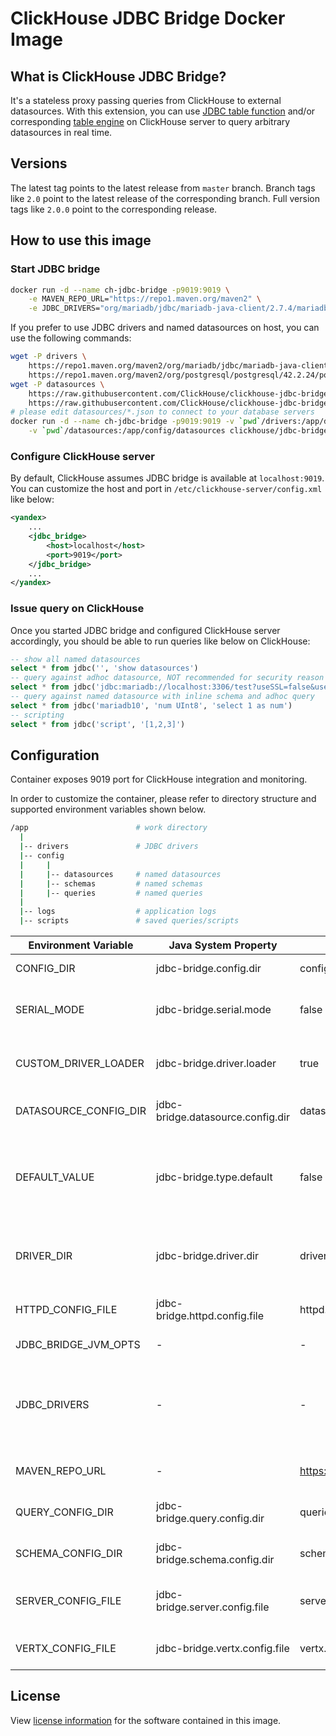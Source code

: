 # ClickHouse JDBC Bridge Docker Image

## What is ClickHouse JDBC Bridge?
It's a stateless proxy passing queries from ClickHouse to external datasources. With this extension, you can use [JDBC table function](https://clickhouse.tech/docs/en/sql-reference/table-functions/jdbc/) and/or corresponding [table engine](https://clickhouse.tech/docs/en/engines/table-engines/integrations/jdbc/) on ClickHouse server to query arbitrary datasources in real time.

## Versions
The latest tag points to the latest release from `master` branch. Branch tags like `2.0` point to the latest release of the corresponding branch. Full version tags like `2.0.0` point to the corresponding release.

## How to use this image

### Start JDBC bridge
```bash
docker run -d --name ch-jdbc-bridge -p9019:9019 \
    -e MAVEN_REPO_URL="https://repo1.maven.org/maven2" \
    -e JDBC_DRIVERS="org/mariadb/jdbc/mariadb-java-client/2.7.4/mariadb-java-client-2.7.4.jar,org/postgresql/postgresql/42.2.24/postgresql-42.2.24.jar" clickhouse/jdbc-bridge
```
If you prefer to use JDBC drivers and named datasources on host, you can use the following commands:
```bash
wget -P drivers \
    https://repo1.maven.org/maven2/org/mariadb/jdbc/mariadb-java-client/2.7.4/mariadb-java-client-2.7.4.jar \
    https://repo1.maven.org/maven2/org/postgresql/postgresql/42.2.24/postgresql-42.2.24.jar
wget -P datasources \
    https://raw.githubusercontent.com/ClickHouse/clickhouse-jdbc-bridge/master/misc/quick-start/jdbc-bridge/config/datasources/mariadb10.json \
    https://raw.githubusercontent.com/ClickHouse/clickhouse-jdbc-bridge/master/misc/quick-start/jdbc-bridge/config/datasources/postgres13.json
# please edit datasources/*.json to connect to your database servers
docker run -d --name ch-jdbc-bridge -p9019:9019 -v `pwd`/drivers:/app/drivers \
    -v `pwd`/datasources:/app/config/datasources clickhouse/jdbc-bridge
```

### Configure ClickHouse server
By default, ClickHouse assumes JDBC bridge is available at `localhost:9019`. You can customize the host and port in `/etc/clickhouse-server/config.xml` like below:
```xml
<yandex>
    ...
    <jdbc_bridge>
        <host>localhost</host>
        <port>9019</port>
    </jdbc_bridge>
    ...
</yandex>
```

### Issue query on ClickHouse
Once you started JDBC bridge and configured ClickHouse server accordingly, you should be able to run queries like below on ClickHouse:
```sql
-- show all named datasources
select * from jdbc('', 'show datasources')
-- query against adhoc datasource, NOT recommended for security reason
select * from jdbc('jdbc:mariadb://localhost:3306/test?useSSL=false&user=root&password=root', 'select 1')
-- query against named datasource with inline schema and adhoc query
select * from jdbc('mariadb10', 'num UInt8', 'select 1 as num')
-- scripting
select * from jdbc('script', '[1,2,3]')
```

## Configuration

Container exposes 9019 port for ClickHouse integration and monitoring.

In order to customize the container, please refer to directory structure and supported environment variables shown below.
```bash
/app                        # work directory
  |
  |-- drivers               # JDBC drivers
  |-- config                
  |     |
  |     |-- datasources     # named datasources
  |     |-- schemas         # named schemas
  |     |-- queries         # named queries
  |
  |-- logs                  # application logs
  |-- scripts               # saved queries/scripts
```

Environment Variable | Java System Property | Default Value | Remark
-- | -- | -- | --
CONFIG_DIR | jdbc-bridge.config.dir | config | Configuration   directory
SERIAL_MODE | jdbc-bridge.serial.mode | false | Whether run query in serial mode or not
CUSTOM_DRIVER_LOADER | jdbc-bridge.driver.loader | true | Whether use custom driver class loader   or not
DATASOURCE_CONFIG_DIR | jdbc-bridge.datasource.config.dir | datasources | Directory   for named datasources
DEFAULT_VALUE | jdbc-bridge.type.default | false | Whether support default expression in   column definition or not
DRIVER_DIR | jdbc-bridge.driver.dir | drivers | Directory   for drivers needed to connect to datasources
HTTPD_CONFIG_FILE | jdbc-bridge.httpd.config.file | httpd.json | HTTP server configuration file
JDBC_BRIDGE_JVM_OPTS | - | - | JVM arguments
JDBC_DRIVERS | - | - | Comma separated JDBC driver download path on Maven repository
MAVEN_REPO_URL | - | https://repo1.maven.org/maven2 | Base URL of Maven repository
QUERY_CONFIG_DIR | jdbc-bridge.query.config.dir | queries | Directory   for named queries
SCHEMA_CONFIG_DIR | jdbc-bridge.schema.config.dir | schemas | Directory for named schemas
SERVER_CONFIG_FILE | jdbc-bridge.server.config.file | server.json | JDBC   bridge server configuration file
VERTX_CONFIG_FILE | jdbc-bridge.vertx.config.file | vertx.json | Vert.x configuration file


## License

View [license information](https://github.com/ClickHouse/clickhouse-jdbc-bridge/blob/master/LICENSE) for the software contained in this image.
